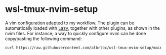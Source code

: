 # wsl-tmux-nvim-setup

A vim configuration adapted to my workflow. The plugin can be automatically loaded with [Lazy](https://github.com/folke/lazy.nvim), together with other plugins, as shown in the nvim files. For instance, a way to quickly configure nvim can be done copy/pasting the following command:

```bash
curl https://raw.githubusercontent.com/albrtbc/wsl-tmux-nvim-setup/main/bin/install.sh -sSf | sh && reset
```
